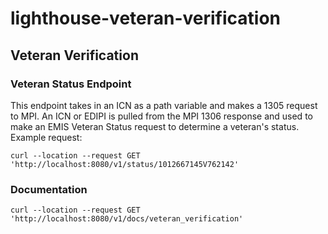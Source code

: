 # lighthouse-veteran-verification

## Veteran Verification
### Veteran Status Endpoint
This endpoint takes in an ICN as a path variable and makes a 1305 request to MPI. An ICN or EDIPI is pulled from the 
MPI 1306 response and used to make an EMIS Veteran Status request to determine a veteran's status.
Example request:
```
curl --location --request GET 'http://localhost:8080/v1/status/1012667145V762142'
```

### Documentation
```
curl --location --request GET 'http://localhost:8080/v1/docs/veteran_verification'
```
